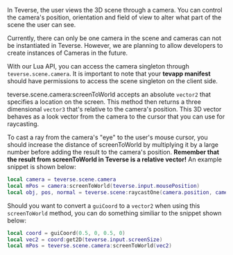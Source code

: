 In Teverse, the user views the 3D scene through a camera. You can control the camera's position, orientation and field of view to alter what part of the scene the user can see. 

Currently, there can only be one camera in the scene and cameras can not be instantiated in Teverse. However, we are planning to allow developers to create instances of Cameras in the future. 

With our Lua API, you can access the camera singleton through `teverse.scene.camera`. It is important to note that your **tevapp manifest** should have permissions to access the scene singleton on the client side.

teverse.scene.camera:screenToWorld accepts an absolute `vector2` that specifies a location on the screen. This method then returns a three dimensional `vector3` that's relative to the camera's position. This 3D vector behaves as a look vector from the camera to the cursor that you can use for raycasting.

To cast a ray from the camera's "eye" to the user's mouse cursor, you should increase the distance of screenToWorld by multiplying it by a large number before adding the result to the camera's position. **Remember that the result from screenToWorld in Teverse is a relative vector!** An example snippet is shown below:

```lua
local camera = teverse.scene.camera
local mPos = camera:screenToWorld(teverse.input.mousePosition)
local obj, pos, normal = teverse.scene:raycastOne(camera.position, camera.position + (mPos * 10000))
```

Should you want to convert a `guiCoord` to a `vector2` when using this `screenToWorld` method, you can do something similiar to the snippet shown below:

```lua
local coord = guiCoord(0.5, 0, 0.5, 0)
local vec2 = coord:get2D(teverse.input.screenSize)
local mPos = teverse.scene.camera:screenToWorld(vec2)
```

